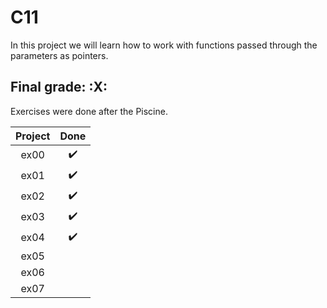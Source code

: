 # C11

In this project we will learn how to work with functions passed through the parameters as pointers.


## Final grade: :X:
Exercises were done after the Piscine.

| Project | Done | 
|:----:|:------------------:| 
| ex00 | :heavy_check_mark: | 
| ex01 | :heavy_check_mark: | 
| ex02 | :heavy_check_mark: | 
| ex03 | :heavy_check_mark: | 
| ex04 | :heavy_check_mark: | 
| ex05 |  | 
| ex06 |  | 
| ex07 |  | 
